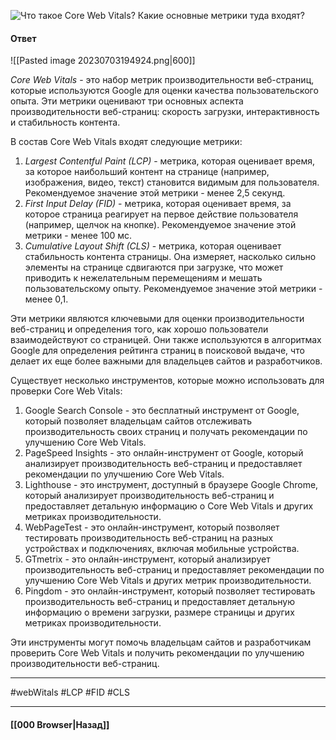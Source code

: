 ![Что такое Core Web Vitals? Какие основные метрики туда входят?](https://youtu.be/DQ0BLu6rZYc?t=214)

#### Ответ

![[Pasted image 20230703194924.png|600]]

*Core Web Vitals* - это набор метрик производительности веб-страниц, которые используются Google для оценки качества пользовательского опыта. Эти метрики оценивают три основных аспекта производительности веб-страниц: скорость загрузки, интерактивность и стабильность контента.

В состав Core Web Vitals входят следующие метрики:

1. *Largest Contentful Paint (LCP)* - метрика, которая оценивает время, за которое наибольший контент на странице (например, изображения, видео, текст) становится видимым для пользователя. Рекомендуемое значение этой метрики - менее 2,5 секунд.
2. *First Input Delay (FID)* - метрика, которая оценивает время, за которое страница реагирует на первое действие пользователя (например, щелчок на кнопке). Рекомендуемое значение этой метрики - менее 100 мс.
3. *Cumulative Layout Shift (CLS)* - метрика, которая оценивает стабильность контента страницы. Она измеряет, насколько сильно элементы на странице сдвигаются при загрузке, что может приводить к нежелательным перемещениям и мешать пользовательскому опыту. Рекомендуемое значение этой метрики - менее 0,1.

Эти метрики являются ключевыми для оценки производительности веб-страниц и определения того, как хорошо пользователи взаимодействуют со страницей. Они также используются в алгоритмах Google для определения рейтинга страниц в поисковой выдаче, что делает их еще более важными для владельцев сайтов и разработчиков.

Существует несколько инструментов, которые можно использовать для проверки Core Web Vitals:
1. Google Search Console - это бесплатный инструмент от Google, который позволяет владельцам сайтов отслеживать производительность своих страниц и получать рекомендации по улучшению Core Web Vitals.
2. PageSpeed Insights - это онлайн-инструмент от Google, который анализирует производительность веб-страниц и предоставляет рекомендации по улучшению Core Web Vitals.
3. Lighthouse - это инструмент, доступный в браузере Google Chrome, который анализирует производительность веб-страниц и предоставляет детальную информацию о Core Web Vitals и других метриках производительности.
4. WebPageTest - это онлайн-инструмент, который позволяет тестировать производительность веб-страниц на разных устройствах и подключениях, включая мобильные устройства.
5. GTmetrix - это онлайн-инструмент, который анализирует производительность веб-страниц и предоставляет рекомендации по улучшению Core Web Vitals и других метрик производительности.
6. Pingdom - это онлайн-инструмент, который позволяет тестировать производительность веб-страниц и предоставляет детальную информацию о времени загрузки, размере страницы и других метриках производительности.

Эти инструменты могут помочь владельцам сайтов и разработчикам проверить Core Web Vitals и получить рекомендации по улучшению производительности веб-страниц.


___
#webWitals #LCP #FID #CLS

___

#### [[000 Browser|Назад]]
